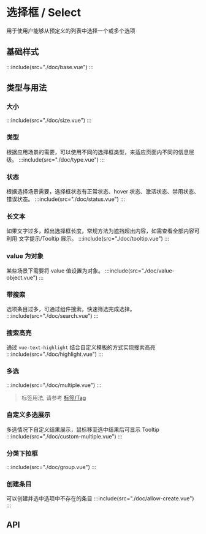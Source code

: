 # 选择框 / Select

用于使用户能够从预定义的列表中选择一个或多个选项

## 基础样式

:::include(src="./doc/base.vue")
:::

## 类型与用法

### 大小 <design-tag></design-tag>

:::include(src="./doc/size.vue")
:::

### 类型 <design-tag></design-tag>

根据应用场景的需要，可以使用不同的选择框类型，来适应页面内不同的信息层级。
:::include(src="./doc/type.vue")
:::

### 状态 <design-tag></design-tag>

根据选择场景需要，选择框状态有正常状态、hover 状态、激活状态、禁用状态、错误状态。
:::include(src="./doc/status.vue")
:::

### 长文本

如果文字过多，超出选择框长度，常规方法为遮挡超出内容，如需查看全部内容可利用 文字提示/Tooltip 展示。
:::include(src="./doc/tooltip.vue")
:::

### value 为对象

某些场景下需要将 value 值设置为对象。
:::include(src="./doc/value-object.vue")
:::

### 带搜索

选项条目过多，可通过组件搜索，快速筛选完成选择。
:::include(src="./doc/search.vue")
:::

### 搜索高亮

通过 `vue-text-highlight` 结合自定义模板的方式实现搜索高亮
:::include(src="./doc/highlight.vue")
:::

### 多选

:::include(src="./doc/multiple.vue")
:::

> 标签用法, 请参考 [标签/Tag <i class="mtdicon mtdicon-link-o"></i>](/components/Tag)

### 自定义多选展示

多选情况下自定义结果展示，鼠标移至选中结果后可显示 Tooltip
:::include(src="./doc/custom-multiple.vue")
:::

### 分类下拉框

:::include(src="./doc/group.vue")
:::

### 创建条目

可以创建并选中选项中不存在的条目
:::include(src="./doc/allow-create.vue")
:::

## API

<api-doc name="Select" :doc="require('./api.json')"></api-doc>
<api-doc name="OptionGroup" :doc="require('../option-group/api.json')"></api-doc>
<api-doc name="Option" :doc="require('../option/api.json')"></api-doc>
